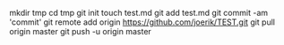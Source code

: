 mkdir tmp
cd tmp
git init
touch test.md
git add test.md
git commit -am 'commit' 
git remote add origin https://github.com/joerik/TEST.git
git pull origin master
git push -u origin master
